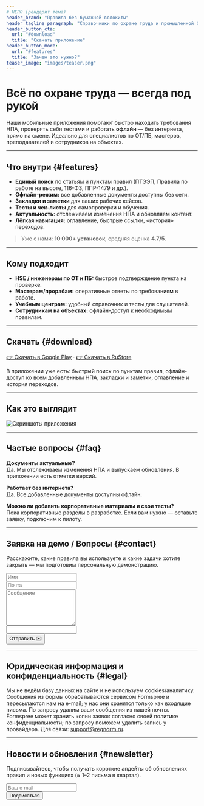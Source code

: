 ```yaml
---
# HERO (рендерит тема)
header_brand: "Правила без бумажной волокиты"
header_tagline_paragraph: "Справочники по охране труда и промышленной безопасности в вашем смартфоне: ПТЭЭП, работа на высоте, 116-ФЗ, ППР-1479 и др. Поиск, офлайн-доступ и быстрые подсказки. 10 000+ установок, рейтинг 4.7."
header_button_cta:
  url: "#download"
  title: "Скачать приложение"
header_button_more:
  url: "#features"
  title: "Зачем это нужно?"
teaser_image: "images/teaser.png"
---
```


# Всё по охране труда — всегда под рукой

Наши мобильные приложения помогают быстро находить требования НПА, проверять себя тестами и работать **офлайн** — без интернета, прямо на смене. Идеально для специалистов по ОТ/ПБ, мастеров, преподавателей и сотрудников на объектах.

---

## Что внутри {#features}

- **Единый поиск** по статьям и пунктам правил (ПТЭЭП, Правила по работе на высоте, 116-ФЗ, ППР-1479 и др.).
- **Офлайн-режим:** все добавленные документы доступны без сети.
- **Закладки и заметки** для ваших рабочих кейсов.
- **Тесты и чек-листы** для самопроверки и обучения.
- **Актуальность:** отслеживаем изменения НПА и обновляем контент.
- **Лёгкая навигация:** оглавление, быстрые ссылки, «история» переходов.

> Уже с нами: **10 000+ установок**, средняя оценка **4.7/5**.

---

## Кому подходит

- **HSE / инженерам по ОТ и ПБ:** быстрое подтверждение пункта на проверке.  
- **Мастерам/прорабам:** оперативные ответы по требованиям в работе.  
- **Учебным центрам:** удобный справочник и тесты для слушателей.  
- **Сотрудникам на объектах:** офлайн-доступ к необходимым правилам.

---

## Скачать {#download}

[👉 Скачать в Google Play](https://play.google.com/store/apps/developer?id=b8o) · [👉 Скачать в RuStore](https://www.rustore.ru/search?developer=b8o)

В приложении уже есть: быстрый поиск по пунктам правил, офлайн-доступ ко всем добавленным НПА, закладки и заметки, оглавление и история переходов.

---

## Как это выглядит

![Скриншоты приложения](images/prototype.png)

---

## Частые вопросы {#faq}

**Документы актуальные?**  
Да. Мы отслеживаем изменения НПА и выпускаем обновления. В приложении есть отметки версий.

**Работает без интернета?**  
Да. Все добавленные документы доступны офлайн.

**Можно ли добавить корпоративные материалы и свои тесты?**  
Пока корпоративные разделы в разработке. Если вам нужно — оставьте заявку, подключим к пилоту.

---

## Заявка на демо / Вопросы {#contact}

Расскажите, какие правила вы используете и какие задачи хотите закрыть — мы подготовим персональную демонстрацию.

<form id="contact-form" action="https://formspree.io/f/mgvzbyne" method="POST" accept-charset="UTF-8" class="grid gap-4 md:gap-5 pb-10">
  <div class="grid grid-cols-1 md:grid-cols-2 md:gap-6">
    <div class="border-t border-teal-500 pt-2">
      <input type="text" id="name" name="name" placeholder="Имя" required
        class="appearance-none bg-transparent border-none text-gray-800 py-2 px-2 leading-tight focus:outline-none w-full">
    </div>
    <div class="border-t border-teal-500 pt-2">
      <input type="email" id="email" name="email" placeholder="Почта" required
        class="appearance-none bg-transparent border-none text-gray-800 py-2 px-2 leading-tight focus:outline-none w-full">
    </div>
  </div>

  <div class="border-t border-teal-500 pt-2">
    <textarea id="message" name="message" rows="6" placeholder="Сообщение" required
      class="appearance-none w-full bg-transparent text-gray-800 py-2 px-2 leading-tight focus:outline-none"></textarea>
  </div>

  <!-- honeypot -->
  <input type="text" name="company" tabindex="-1" autocomplete="off" class="hidden" aria-hidden="true">

  <div class="md:text-center">
    <button type="submit" class="button button-primary w-full md:w-auto rounded-lg px-5 py-4 bg-teal-500 hover:bg-teal-600 md:text-lg text-white font-semibold leading-tight shadow-md">
      Отправить ✉️
    </button>
  </div>
</form>

---

## Юридическая информация и конфиденциальность {#legal}

Мы не ведём базу данных на сайте и не используем cookies/аналитику. Сообщения из формы обрабатываются сервисом Formspree и пересылаются нам на e-mail; у нас они хранятся только как входящие письма. По запросу удалим ваши сообщения из нашей почты. Formspree может хранить копии заявок согласно своей политике конфиденциальности; по запросу поможем удалить запись у провайдера. Для связи: [support@regnorm.ru](mailto:support@regnorm.ru).

---

## Новости и обновления {#newsletter}

Подписывайтесь, чтобы получать короткие апдейты об обновлениях правил и новых функциях (≈ 1–2 письма в квартал).

<form id="newsletter-sign-up-form" action="https://formspree.io/f/your-newsletter-id" method="POST" accept-charset="UTF-8" class="grid gap-4 pb-10">
  <div class="border-t border-teal-500 pt-2">
    <input type="email" name="email" placeholder="Ваш e-mail" required
      class="appearance-none bg-transparent border-none w-full text-gray-800 py-2 px-2 leading-tight focus:outline-none">
  </div>
  <div class="md:text-center">
    <button type="submit" class="button button-primary w-full md:w-auto rounded-lg px-5 py-4 bg-teal-500 hover:bg-teal-600 md:text-lg text-white font-semibold leading-tight shadow-md">
      Подписаться
    </button>
  </div>
</form>

